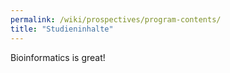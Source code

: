 ```yaml
---
permalink: /wiki/prospectives/program-contents/
title: "Studieninhalte"
---
```


Bioinformatics is great!